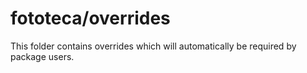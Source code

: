 # fototeca/overrides

This folder contains overrides which will automatically be required by package users.
